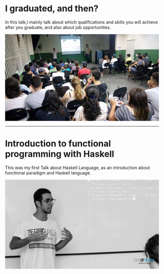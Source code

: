 # I graduated, and then?

In this talk,I mainly talk about which qualifications and skills you will achieve after you graduate, and also about job opportunities.

![](img/talk2.jpg)

----------------------------------------------------------------------------------

# Introduction to functional programming with Haskell

This was my first Talk about Haskell Language, as an introduction about functional paradigm and Haskell language.

![](img/talk1.jpg)
